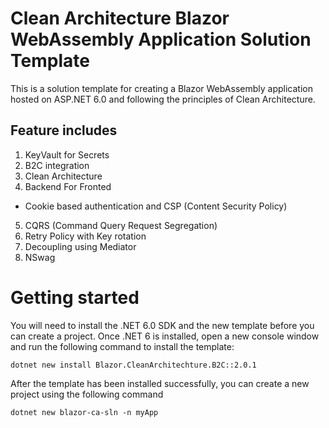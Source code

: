 # Clean Architecture Blazor WebAssembly Application Solution Template

This is a solution template for creating a Blazor WebAssembly application hosted on ASP.NET 6.0 and following the principles of Clean Architecture.

## Feature includes

1. KeyVault for Secrets
2. B2C integration
3. Clean Architecture
4. Backend For Fronted
 - Cookie based authentication and CSP (Content Security Policy)
5. CQRS (Command Query Request Segregation)
6. Retry Policy with Key rotation
7. Decoupling using Mediator
8. NSwag

# Getting started
You will need to install the .NET 6.0 SDK and the new template before you can create a project. Once .NET 6 is installed, open a new console window and run the following command to install the template:

```
dotnet new install Blazor.CleanArchitechture.B2C::2.0.1
```

After the template has been installed successfully, you can create a new project using the following command

```
dotnet new blazor-ca-sln -n myApp
```
